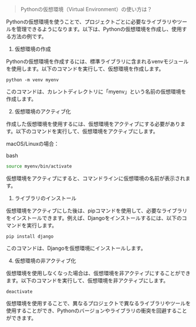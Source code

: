 > Pythonの仮想環境（Virtual Environment）の使い方は？

Pythonの仮想環境を使うことで、プロジェクトごとに必要なライブラリやツールを管理できるようになります。以下は、Pythonの仮想環境を作成し、使用する方法の例です。

1.  仮想環境の作成

Pythonの仮想環境を作成するには、標準ライブラリに含まれるvenvモジュールを使用します。以下のコマンドを実行して、仮想環境を作成します。

`python -m venv myenv`

このコマンドは、カレントディレクトリに「myenv」という名前の仮想環境を作成します。

2.  仮想環境のアクティブ化

作成した仮想環境を使用するには、仮想環境をアクティブにする必要があります。以下のコマンドを実行して、仮想環境をアクティブにします。

macOS/Linuxの場合：

bash

```bash
source myenv/bin/activate
```

仮想環境をアクティブにすると、コマンドラインに仮想環境の名前が表示されます。

1.  ライブラリのインストール

仮想環境をアクティブにした後は、pipコマンドを使用して、必要なライブラリをインストールできます。例えば、Djangoをインストールするには、以下のコマンドを実行します。

`pip install django`

このコマンドは、Djangoを仮想環境にインストールします。

4.  仮想環境の非アクティブ化

仮想環境を使用しなくなった場合は、仮想環境を非アクティブにすることができます。以下のコマンドを実行して、仮想環境を非アクティブにします。

`deactivate`

仮想環境を使用することで、異なるプロジェクトで異なるライブラリやツールを使用することができ、Pythonのバージョンやライブラリの衝突を回避することができます。